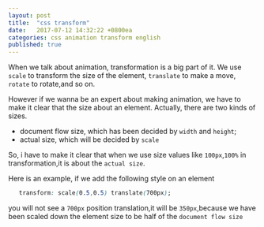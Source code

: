 ```yaml
---
layout: post
title:  "css transform"
date:   2017-07-12 14:32:22 +0800ea
categories: css animation transform english
published: true
---
```


When we talk about animation, transformation is a big part of it.
We use `scale` to transform the size of the element, `translate` to make a move,
`rotate` to rotate,and so on.

However if we wanna be an expert about making animation,
we have to make it clear that the size about an element.
Actually, there are two kinds of sizes.

- document flow size, which has been decided by `width` and `height`;
- actual size, which will be decided by `scale`

So, i have to make it clear that when we use size values like `100px`,`100%` in transformation,it is about the `actual size`.

Here is an example, if we add the following style on an element

```css
   transform: scale(0.5,0.5) translate(700px);
```
you will not see a `700px` position translation,it will be `350px`,because we have been scaled down the element size to be half of the `document flow size`
